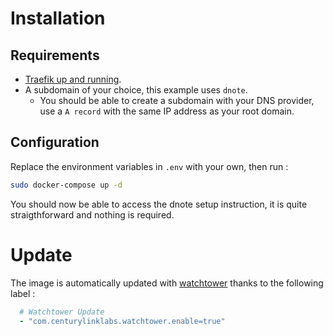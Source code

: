 # Installation

## Requirements

* [Traefik up and running](../traefik).
* A subdomain of your choice, this example uses `dnote`.
  * You should be able to create a subdomain with your DNS provider, use a `A record` with the same IP address as your root domain.


## Configuration

Replace the environment variables in `.env` with your own, then run :

```bash
sudo docker-compose up -d
```

You should now be able to access the dnote setup instruction, it is quite straigthforward and nothing is required. 

# Update

The image is automatically updated with [watchtower](../watchtower) thanks to the following label :

```yaml
  # Watchtower Update
  - "com.centurylinklabs.watchtower.enable=true"
```
